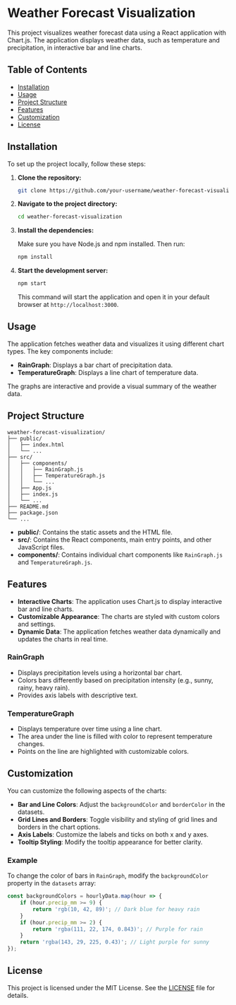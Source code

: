 # Weather Forecast Visualization

This project visualizes weather forecast data using a React application with Chart.js. The application displays weather data, such as temperature and precipitation, in interactive bar and line charts.

## Table of Contents

- [Installation](#installation)
- [Usage](#usage)
- [Project Structure](#project-structure)
- [Features](#features)
- [Customization](#customization)
- [License](#license)

## Installation

To set up the project locally, follow these steps:

1. **Clone the repository:**

   ```bash
   git clone https://github.com/your-username/weather-forecast-visualization.git
   ```

2. **Navigate to the project directory:**

   ```bash
   cd weather-forecast-visualization
   ```

3. **Install the dependencies:**

   Make sure you have Node.js and npm installed. Then run:

   ```bash
   npm install
   ```

4. **Start the development server:**

   ```bash
   npm start
   ```

   This command will start the application and open it in your default browser at `http://localhost:3000`.

## Usage

The application fetches weather data and visualizes it using different chart types. The key components include:

- **RainGraph**: Displays a bar chart of precipitation data.
- **TemperatureGraph**: Displays a line chart of temperature data.

The graphs are interactive and provide a visual summary of the weather data.

## Project Structure

```
weather-forecast-visualization/
├── public/
│   ├── index.html
│   └── ...
├── src/
│   ├── components/
│   │   ├── RainGraph.js
│   │   ├── TemperatureGraph.js
│   │   └── ...
│   ├── App.js
│   ├── index.js
│   └── ...
├── README.md
├── package.json
└── ...
```

- **public/**: Contains the static assets and the HTML file.
- **src/**: Contains the React components, main entry points, and other JavaScript files.
- **components/**: Contains individual chart components like `RainGraph.js` and `TemperatureGraph.js`.

## Features

- **Interactive Charts**: The application uses Chart.js to display interactive bar and line charts.
- **Customizable Appearance**: The charts are styled with custom colors and settings.
- **Dynamic Data**: The application fetches weather data dynamically and updates the charts in real time.

### RainGraph

- Displays precipitation levels using a horizontal bar chart.
- Colors bars differently based on precipitation intensity (e.g., sunny, rainy, heavy rain).
- Provides axis labels with descriptive text.

### TemperatureGraph

- Displays temperature over time using a line chart.
- The area under the line is filled with color to represent temperature changes.
- Points on the line are highlighted with customizable colors.

## Customization

You can customize the following aspects of the charts:

- **Bar and Line Colors**: Adjust the `backgroundColor` and `borderColor` in the datasets.
- **Grid Lines and Borders**: Toggle visibility and styling of grid lines and borders in the chart options.
- **Axis Labels**: Customize the labels and ticks on both x and y axes.
- **Tooltip Styling**: Modify the tooltip appearance for better clarity.

### Example

To change the color of bars in `RainGraph`, modify the `backgroundColor` property in the `datasets` array:

```javascript
const backgroundColors = hourlyData.map(hour => {
    if (hour.precip_mm >= 9) {
        return 'rgb(10, 42, 89)'; // Dark blue for heavy rain
    }
    if (hour.precip_mm >= 2) {
        return 'rgba(111, 22, 174, 0.843)'; // Purple for rain
    }
    return 'rgba(143, 29, 225, 0.43)'; // Light purple for sunny
});
```

## License

This project is licensed under the MIT License. See the [LICENSE](LICENSE) file for details.
